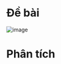 # Đề bài
![image](https://github.com/VanHoang110802/Competitive_Programming/assets/108053955/26668bc6-8a5f-48fa-b411-3024f1a2f23d)

# Phân tích

